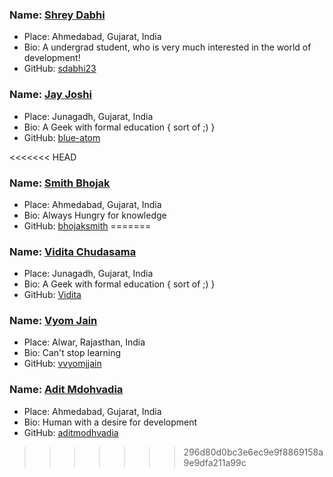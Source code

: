 ### Name: [Shrey Dabhi](https://github.com/sdabhi23/)
- Place: Ahmedabad, Gujarat, India
- Bio: A undergrad student, who is very much interested in the world of development!
- GitHub: [sdabhi23](https://github.com/sdabhi23/)

### Name: [Jay Joshi](https://github.com/blue-atom/)
- Place: Junagadh, Gujarat, India
- Bio: A Geek with formal education { sort of ;) }
- GitHub: [blue-atom](https://github.com/blue-atom/)

<<<<<<< HEAD
### Name: [Smith Bhojak](https://github.com/bhojaksmith/)
- Place: Ahmedabad, Gujarat, India
- Bio: Always Hungry for knowledge
- GitHub: [bhojaksmith](https://github.com/bhojaksmith/)
=======
### Name: [Vidita Chudasama](https://github.com/ViditaChudasama/)
- Place: Junagadh, Gujarat, India
- Bio: A Geek with formal education { sort of ;) }
- GitHub: [Vidita](https://github.com/ViditaChudasama/)

### Name: [Vyom Jain](https://github.com/vvyomjjain/)
- Place: Alwar, Rajasthan, India
- Bio: Can't stop learning
- GitHub: [vvyomjjain](https://github.com/vvyomjjain/)

### Name: [Adit Mdohvadia](https://github.com/aditmodhvadia/)
- Place: Ahmedabad, Gujarat, India
- Bio: Human with a desire for development
- GitHub: [aditmodhvadia](https://github.com/aditmodhvadia/)
>>>>>>> 296d80d0bc3e6ec9e9f8869158a9e9dfa211a99c
